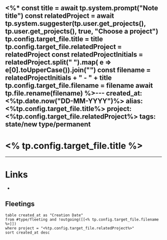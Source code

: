 <%*
const title = await tp.system.prompt("Note title")
const relatedProject = await tp.system.suggester(tp.user.get_projects(), tp.user.get_projects(), true, "Choose a project")
tp.config.target_file.title = title
tp.config.target_file.relatedProject = relatedProject
const relatedProjectInitials = relatedProject.split(" ").map( e => e[0].toUpperCase()).join("")
const filename = relatedProjectInitials + " - " + title
tp.config.target_file.filename = filename
await tp.file.rename(filename)
%>---
created_at: <%tp.date.now("DD-MM-YYYY")%>
alias: <%tp.config.target_file.title%>
project: <%tp.config.target_file.relatedProject%>
tags: 
 state/new
 type/permanent
---

# <% tp.config.target_file.title %>





---
# Links
- 

## Fleetings
```dataview
table created_at as "Creation Date"
from #type/fleeting and !outgoing([[<% tp.config.target_file.filename %>]])
where project = "<%tp.config.target_file.relatedProject%>"
sort created_at desc
```